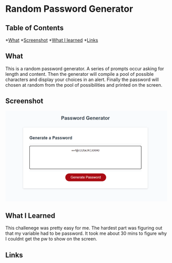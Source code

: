 # Random Password Generator

## Table of Contents

*[What](#What)
*[Screenshot](#Screenshot)
*[What I learned](#What-I-Learned)
*[Links](#Links)


## What

This is a random password generator. A series of prompts occur asking for length and content. Then 
the generator will compile a pool of possible characters and display your choices in an alert. Finally
the password will chosen at random from the pool of possibilities and printed on the screen.



## Screenshot

![screenshot of generator](./assets/images/screenshot.png)


## What I Learned

This challenege was pretty easy for me. The hardest part was figuring out that my variable had to be password. It 
took me about 30 mins to figure why I couldnt get the pw to show on the screen.


## Links


